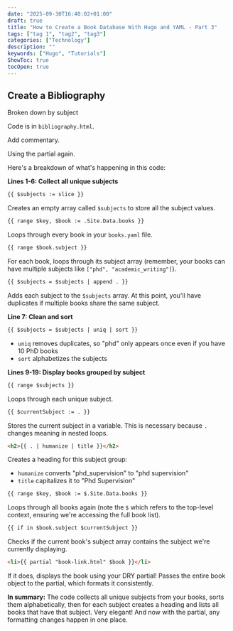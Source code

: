 ```yaml
---
date: "2025-09-30T16:40:02+01:00"
draft: true
title: "How to Create a Book Database With Hugo and YAML - Part 3"
tags: ["tag 1", "tag2", "tag3"]
categories: ["Technology"] 
description: ""
keywords: ["Hugo", "Tutorials"]
ShowToc: true
tocOpen: true  
---
```


## Create a Bibliography

Broken down by subject

Code is in `bibliography.html`.

Add commentary.

Using the partial again.

Here's a breakdown of what's happening in this code:

**Lines 1-6: Collect all unique subjects**

```html
{{ $subjects := slice }}
```
Creates an empty array called `$subjects` to store all the subject values.

```html
{{ range $key, $book := .Site.Data.books }}
```
Loops through every book in your `books.yaml` file.

```html
{{ range $book.subject }}
```
For each book, loops through its subject array (remember, your books can have multiple subjects like `["phd", "academic_writing"]`).

```html
{{ $subjects = $subjects | append . }}
```
Adds each subject to the `$subjects` array. At this point, you'll have duplicates if multiple books share the same subject.

**Line 7: Clean and sort**

```html
{{ $subjects = $subjects | uniq | sort }}
```
- `uniq` removes duplicates, so "phd" only appears once even if you have 10 PhD books
- `sort` alphabetizes the subjects

**Lines 9-19: Display books grouped by subject**

```html
{{ range $subjects }}
```
Loops through each unique subject.

```html
{{ $currentSubject := . }}
```
Stores the current subject in a variable. This is necessary because `.` changes meaning in nested loops.

```html
<h2>{{ . | humanize | title }}</h2>
```
Creates a heading for this subject group:
- `humanize` converts "phd_supervision" to "phd supervision"
- `title` capitalizes it to "Phd Supervision"

```html
{{ range $key, $book := $.Site.Data.books }}
```
Loops through all books again (note the `$` which refers to the top-level context, ensuring we're accessing the full book list).

```html
{{ if in $book.subject $currentSubject }}
```
Checks if the current book's subject array contains the subject we're currently displaying.

```html
<li>{{ partial "book-link.html" $book }}</li>
```
If it does, displays the book using your DRY partial! Passes the entire book object to the partial, which formats it consistently.

**In summary:** The code collects all unique subjects from your books, sorts them alphabetically, then for each subject creates a heading and lists all books that have that subject. Very elegant! And now with the partial, any formatting changes happen in one place.
